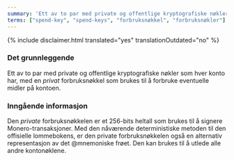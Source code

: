 ```yaml
---
summary: 'Ett av to par med private og offentlige kryptografiske nøkler som hver konto har, med en *privat* forbruksnøkkel som brukes til å forbruke eventuelle midler på kontoen'
terms: ["spend-key", "spend-keys", "forbruksnøkkel", "forbruksnøkler"]
---
```


{% include disclaimer.html translated="yes" translationOutdated="no" %}

### Det grunnleggende

Ett av to par med private og offentlige kryptografiske nøkler som hver konto
har, med en *privat* forbruksnøkkel som brukes til å forbruke eventuelle
midler på kontoen.

### Inngående informasjon

Den *private* forbruksnøkkelen er et 256-bits heltall som brukes til å
signere Monero-transaksjoner. Med den nåværende deterministiske metoden til
den offisielle lommebokens, er den private forbruksnøkkelen også en
alternativ representasjon av det @mnemoniske frøet. Den kan brukes til å
utlede alle andre kontonøklene.
